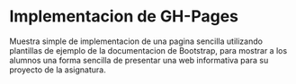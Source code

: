 # Implementacion de GH-Pages

Muestra simple de implementacion de una pagina sencilla utilizando plantillas de ejemplo de la documentacion de Bootstrap, para mostrar a los alumnos una forma sencilla de presentar una web informativa para su proyecto de la asignatura. 

